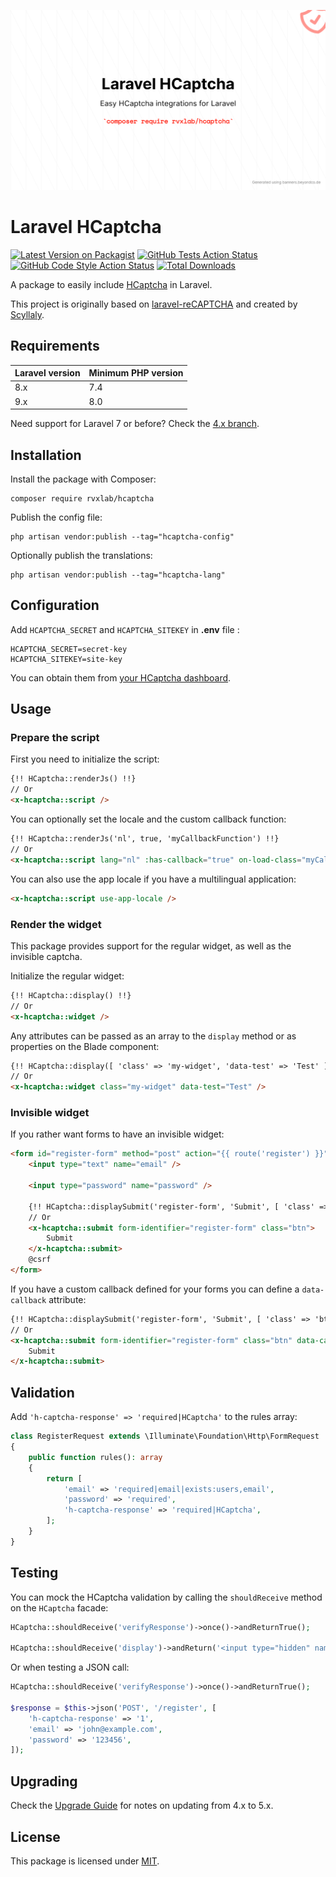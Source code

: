 ![Laravel HCaptcha Banner](./banner.png)

# Laravel HCaptcha


[![Latest Version on Packagist](https://img.shields.io/packagist/v/rvxlab/hcaptcha.svg?style=flat-square)](https://packagist.org/packages/rvxlab/hcaptcha)
[![GitHub Tests Action Status](https://img.shields.io/github/actions/workflow/status/rvxlab/hcaptcha/run-tests.yml?branch=master?label=tests&style=flat-square)](https://github.com/rvxlab/hcaptcha/actions?query=workflow%3Arun-tests+branch%3Amain)
[![GitHub Code Style Action Status](https://img.shields.io/github/actions/workflow/status/rvxlab/hcaptcha/php-cs-fixer.yml?branch=master?label=code%20style&style=flat-square)](https://github.com/rvxlab/hcaptcha/actions?query=workflow%3A"Check+%26+fix+styling"+branch%3Amain)
[![Total Downloads](https://img.shields.io/packagist/dt/rvxlab/hcaptcha.svg?style=flat-square)](https://packagist.org/packages/rvxlab/hcaptcha)

A package to easily include [HCaptcha](https://hcaptcha.com) in Laravel.

This project is originally based on [laravel-reCAPTCHA](https://github.com/Dylanchouxd/laravel-reCAPTCHA) and created by [Scyllaly](https://github.com/scyllaly).

## Requirements

| Laravel version | Minimum PHP version |
|-----------------|---------------------|
| 8.x             | 7.4                 |
| 9.x             | 8.0                 |

Need support for Laravel 7 or before? Check the [4.x branch](https://github.com/RVxLab/hcaptcha/tree/4.x).

## Installation

Install the package with Composer:

```shell
composer require rvxlab/hcaptcha
```

Publish the config file:

```shell
php artisan vendor:publish --tag="hcaptcha-config"
```

Optionally publish the translations:

```shell
php artisan vendor:publish --tag="hcaptcha-lang"
```

## Configuration

Add `HCAPTCHA_SECRET` and `HCAPTCHA_SITEKEY` in **.env** file :

```
HCAPTCHA_SECRET=secret-key
HCAPTCHA_SITEKEY=site-key
```

You can obtain them from [your HCaptcha dashboard](https://dashboard.hcaptcha.com).

## Usage

### Prepare the script

First you need to initialize the script:

```html
{!! HCaptcha::renderJs() !!}
// Or
<x-hcaptcha::script />
```

You can optionally set the locale and the custom callback function:

```html
{!! HCaptcha::renderJs('nl', true, 'myCallbackFunction') !!}
// Or
<x-hcaptcha::script lang="nl" :has-callback="true" on-load-class="myCallbackFunction" />
```

You can also use the app locale if you have a multilingual application:

```html
<x-hcaptcha::script use-app-locale />
```

### Render the widget

This package provides support for the regular widget, as well as the invisible captcha.

Initialize the regular widget:

```html
{!! HCaptcha::display() !!}
// Or
<x-hcaptcha::widget />
```

Any attributes can be passed as an array to the `display` method or as properties on the Blade component:

```html
{!! HCaptcha::display([ 'class' => 'my-widget', 'data-test' => 'Test' ]) !!}
// Or
<x-hcaptcha::widget class="my-widget" data-test="Test" />
```

### Invisible widget

If you rather want forms to have an invisible widget:

```html
<form id="register-form" method="post" action="{{ route('register') }}">
    <input type="text" name="email" />
    
    <input type="password" name="password" />
    
    {!! HCaptcha::displaySubmit('register-form', 'Submit', [ 'class' => 'btn' ]) !!}
    // Or
    <x-hcaptcha::submit form-identifier="register-form" class="btn">
        Submit
    </x-hcaptcha::submit>
    @csrf
</form>
```

If you have a custom callback defined for your forms you can define a `data-callback` attribute:

```html
{!! HCaptcha::displaySubmit('register-form', 'Submit', [ 'class' => 'btn', 'data-callback' => 'userDefinedCallback ]) !!}
// Or
<x-hcaptcha::submit form-identifier="register-form" class="btn" data-callback="userDefinedCallback">
    Submit
</x-hcaptcha::submit>
```

## Validation

Add `'h-captcha-response' => 'required|HCaptcha'` to the rules array:

```php
class RegisterRequest extends \Illuminate\Foundation\Http\FormRequest
{
    public function rules(): array
    {
        return [
            'email' => 'required|email|exists:users,email',
            'password' => 'required',
            'h-captcha-response' => 'required|HCaptcha',
        ];
    }
}
```

## Testing

You can mock the HCaptcha validation by calling the `shouldReceive` method on the `HCaptcha` facade:

```php
HCaptcha::shouldReceive('verifyResponse')->once()->andReturnTrue();

HCaptcha::shouldReceive('display')->andReturn('<input type="hidden" name="h-captcha-response" value="1" />');
```

Or when testing a JSON call:

```php
HCaptcha::shouldReceive('verifyResponse')->once()->andReturnTrue();

$response = $this->json('POST', '/register', [
    'h-captcha-response' => '1',
    'email' => 'john@example.com',
    'password' => '123456',
]);
```

## Upgrading

Check the [Upgrade Guide](./UPGRADING.md) for notes on updating from 4.x to 5.x.

## License

This package is licensed under [MIT](./LICENSE).
